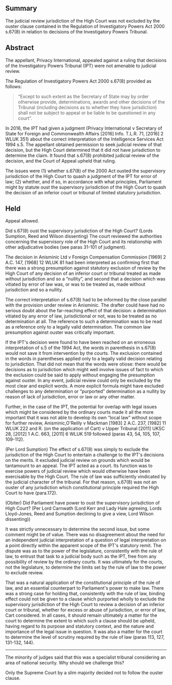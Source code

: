 ## Summary
The judicial review jurisdiction of the High Court was not excluded by the ouster clause contained in the Regulation of Investigatory Powers Act 2000 s.67(8) in relation to decisions of the Investigatory Powers Tribunal.

## Abstract
The appellant, Privacy International, appealed against a ruling that decisions of the Investigatory Powers Tribunal (IPT) were not amenable to judicial review.

The Regulation of Investigatory Powers Act 2000 s.67(8) provided as follows: 
>“Except to such extent as the Secretary of State may by order otherwise provide, determinations, awards and other decisions of the Tribunal (including decisions as to whether they have jurisdiction) shall not be subject to appeal or be liable to be questioned in any court”. 

In 2016, the IPT had given a judgment (Privacy International v Secretary of State for Foreign and Commonwealth Affairs [2016] Info. T.L.R. 71, [2016] 2 WLUK 351) about the correct interpretation of the Intelligence Services Act 1994 s.5. The appellant obtained permission to seek judicial review of that decision, but the High Court determined that it did not have jurisdiction to determine the claim. It found that s.67(8) prohibited judicial review of the decision, and the Court of Appeal upheld that ruling.

The issues were 
(1) whether s.67(8) of the 2000 Act ousted the supervisory jurisdiction of the High Court to quash a judgment of the IPT for error of law; 
(2) whether, and if so, in accordance with what principles, Parliament might by statute oust the supervisory jurisdiction of the High Court to quash the decision of an inferior court or tribunal of limited statutory jurisdiction.

## Held

Appeal allowed.

Did s.67(8) oust the supervisory jurisdiction of the High Court? (Lords Sumption, Reed and Wilson dissenting) The court reviewed the authorities concerning the supervisory role of the High Court and its relationship with other adjudicative bodies (see paras 31-101 of judgment). 

The decision in Anisminic Ltd v Foreign Compensation Commission [1969] 2 A.C. 147, [1968] 12 WLUK 81 had been interpreted as confirming first that there was a strong presumption against statutory exclusion of review by the High Court of any decision of an inferior court or tribunal treated as made without jurisdiction and so a “nullity”, and second that a decision which was vitiated by error of law was, or was to be treated as, made without jurisdiction and so a nullity. 

The correct interpretation of s.67(8) had to be informed by the close parallel with the provision under review in Anisminic. The drafter could have had no serious doubt about the far-reaching effect of that decision: a determination vitiated by any error of law, jurisdictional or not, was to be treated as no determination at all. The reference to such a determination was to be read as a reference only to a legally valid determination. The common law presumption against ouster was critically important. 

If the IPT's decision were found to have been reached on an erroneous interpretation of s.5 of the 1994 Act, the words in parenthesis in s.67(8) would not save it from intervention by the courts. The exclusion contained in the words in parentheses applied only to a legally valid decision relating to jurisdiction. That did not mean that the words were otiose: there would be decisions as to jurisdiction which might well involve issues of fact to which the exclusion could be said to apply without engaging the presumption against ouster. In any event, judicial review could only be excluded by the most clear and explicit words. A more explicit formula might have excluded challenges to any determination or “purported” determination as a nullity by reason of lack of jurisdiction, error or law or any other matter. 

Further, in the case of the IPT, the potential for overlap with legal issues which might be considered by the ordinary courts made it all the more important that it was not able to develop its own “local law” without scope for further review, Anisminic,O'Reilly v Mackman [1983] 2 A.C. 237, [1982] 11 WLUK 222 and R. (on the application of Cart) v Upper Tribunal [2011] UKSC 28, [2012] 1 A.C. 663, [2011] 6 WLUK 519 followed (paras 43, 54, 105, 107, 109-112).

(Per Lord Sumption) The effect of s.67(8) was simply to exclude the jurisdiction of the High Court to entertain a challenge to the IPT's decisions on the merits. It excluded judicial review on grounds which would be tantamount to an appeal. The IPT acted as a court. Its function was to exercise powers of judicial review which would otherwise have been exercisable by the High Court. The rule of law was sufficiently vindicated by the judicial character of the tribunal. For that reason, s.67(8) was not an ouster of any jurisdiction which constitutional principle required the High Court to have (para.172).

(Obiter) Did Parliament have power to oust the supervisory jurisdiction of High Court? (Per Lord Carnwath (Lord Kerr and Lady Hale agreeing, Lords Lloyd-Jones, Reed and Sumption declining to give a view, Lord Wilson dissenting)) 

It was strictly unnecessary to determine the second issue, but some comment might be of value. There was no disagreement about the need for an independent judicial interpretation of a question of legal interpretation on a point directly within the apparent scope of the IPT's statutory remit. The dispute was as to the power of the legislature, consistently with the rule of law, to entrust that task to a judicial body such as the IPT, free from any possibility of review by the ordinary courts. It was ultimately for the courts, not the legislature, to determine the limits set by the rule of law to the power to exclude review. 

That was a natural application of the constitutional principle of the rule of law, and an essential counterpart to Parliament's power to make law. There was a strong case for holding that, consistently with the rule of law, binding effect could not be given to a clause which purported wholly to exclude the supervisory jurisdiction of the High Court to review a decision of an inferior court or tribunal, whether for excess or abuse of jurisdiction, or error of law, Cart considered. In all cases, it should remain ultimately a matter for the court to determine the extent to which such a clause should be upheld, having regard to its purpose and statutory context, and the nature and importance of the legal issue in question. It was also a matter for the court to determine the level of scrutiny required by the rule of law (paras 113, 127, 131-132, 144).


---

The minority of judges said that this was a specialist tribunal considering an area of national security. Why should we challenge this?

Only the Supreme Court by a slim majority decided not to follow the ouster clause. 